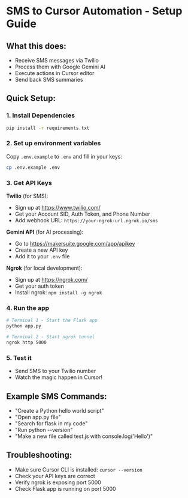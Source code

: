 # SMS to Cursor Automation - Setup Guide

## What this does:
- Receive SMS messages via Twilio
- Process them with Google Gemini AI
- Execute actions in Cursor editor
- Send back SMS summaries

## Quick Setup:

### 1. Install Dependencies
```bash
pip install -r requirements.txt
```

### 2. Set up environment variables
Copy `.env.example` to `.env` and fill in your keys:
```bash
cp .env.example .env
```

### 3. Get API Keys

**Twilio** (for SMS):
- Sign up at https://www.twilio.com/
- Get your Account SID, Auth Token, and Phone Number
- Add webhook URL: `https://your-ngrok-url.ngrok.io/sms`

**Gemini API** (for AI processing):
- Go to https://makersuite.google.com/app/apikey
- Create a new API key
- Add it to your `.env` file

**Ngrok** (for local development):
- Sign up at https://ngrok.com/
- Get your auth token
- Install ngrok: `npm install -g ngrok`

### 4. Run the app
```bash
# Terminal 1 - Start the Flask app
python app.py

# Terminal 2 - Start ngrok tunnel
ngrok http 5000
```

### 5. Test it
- Send SMS to your Twilio number
- Watch the magic happen in Cursor!

## Example SMS Commands:
- "Create a Python hello world script"
- "Open app.py file"
- "Search for flask in my code"
- "Run python --version"
- "Make a new file called test.js with console.log('Hello')"

## Troubleshooting:
- Make sure Cursor CLI is installed: `cursor --version`
- Check your API keys are correct
- Verify ngrok is exposing port 5000
- Check Flask app is running on port 5000
